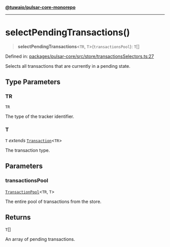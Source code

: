 [**@tuwaio/pulsar-core-monorepo**](../../../README.md)

***

# selectPendingTransactions()

> **selectPendingTransactions**\<`TR`, `T`\>(`transactionsPool`): `T`[]

Defined in: [packages/pulsar-core/src/store/transactionsSelectors.ts:27](https://github.com/TuwaIO/pulsar-core/blob/44f872c8f9b5fcd7d79be45723669fe08a279bbb/packages/pulsar-core/src/store/transactionsSelectors.ts#L27)

Selects all transactions that are currently in a pending state.

## Type Parameters

### TR

`TR`

The type of the tracker identifier.

### T

`T` *extends* [`Transaction`](../type-aliases/Transaction.md)\<`TR`\>

The transaction type.

## Parameters

### transactionsPool

[`TransactionPool`](../type-aliases/TransactionPool.md)\<`TR`, `T`\>

The entire pool of transactions from the store.

## Returns

`T`[]

An array of pending transactions.

